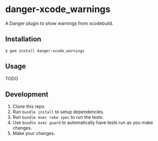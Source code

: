 # danger-xcode_warnings

A Danger plugin to show warnings from xcodebuild.

## Installation

    $ gem install danger-xcode_warnings

## Usage

TODO

## Development

1. Clone this repo
2. Run `bundle install` to setup dependencies.
3. Run `bundle exec rake spec` to run the tests.
4. Use `bundle exec guard` to automatically have tests run as you make changes.
5. Make your changes.
